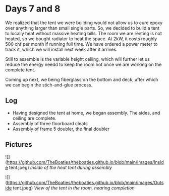 # Days 7 and 8
We realized that the tent we were building would not allow us to cure epoxy over anything larger than small single parts. So, we decided to build a tent to locally heat without massive heating bills. The room we are renting is not heated, so we bought radiator to heat the space. At 2kW, it costs roughly 500 chf per month if running full time. We have ordered a power meter to track it, which we will install next week after it arrives.

Still to assemble is the variable height ceiling, which will further let us reduce the energy needd to keep the room hot once we are working on the complete tent.

Coming up next, we being fiberglass on the bottom and deck, after which we can begin the stich-and-glue process.

## Log
- Having designed the tent at home, we began assembly. The sides, and ceiling are complete.
- Assembly of three floorboard cleats
- Assembly of frame 5 doubler, the final doubler

## Pictures

![](https://github.com/TheBoaties/theboaties.github.io/blob/main/images/Inside tent.jpeg)
*Inside of the heat tent during assembly*

![](https://github.com/TheBoaties/theboaties.github.io/blob/main/images/Outside tent.jpeg)
*View of the tent in the room, nearing completion*
